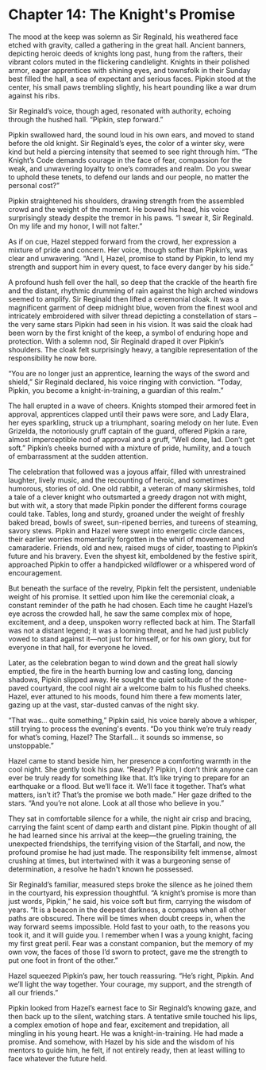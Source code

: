# Chapter 14: The Knight's Promise

The mood at the keep was solemn as Sir Reginald, his weathered face etched with gravity, called a gathering in the great hall. Ancient banners, depicting heroic deeds of knights long past, hung from the rafters, their vibrant colors muted in the flickering candlelight. Knights in their polished armor, eager apprentices with shining eyes, and townsfolk in their Sunday best filled the hall, a sea of expectant and serious faces. Pipkin stood at the center, his small paws trembling slightly, his heart pounding like a war drum against his ribs.

Sir Reginald’s voice, though aged, resonated with authority, echoing through the hushed hall. “Pipkin, step forward.”

Pipkin swallowed hard, the sound loud in his own ears, and moved to stand before the old knight. Sir Reginald’s eyes, the color of a winter sky, were kind but held a piercing intensity that seemed to see right through him. “The Knight’s Code demands courage in the face of fear, compassion for the weak, and unwavering loyalty to one’s comrades and realm. Do you swear to uphold these tenets, to defend our lands and our people, no matter the personal cost?”

Pipkin straightened his shoulders, drawing strength from the assembled crowd and the weight of the moment. He bowed his head, his voice surprisingly steady despite the tremor in his paws. “I swear it, Sir Reginald. On my life and my honor, I will not falter.”

As if on cue, Hazel stepped forward from the crowd, her expression a mixture of pride and concern. Her voice, though softer than Pipkin’s, was clear and unwavering. “And I, Hazel, promise to stand by Pipkin, to lend my strength and support him in every quest, to face every danger by his side.”

A profound hush fell over the hall, so deep that the crackle of the hearth fire and the distant, rhythmic drumming of rain against the high arched windows seemed to amplify. Sir Reginald then lifted a ceremonial cloak. It was a magnificent garment of deep midnight blue, woven from the finest wool and intricately embroidered with silver thread depicting a constellation of stars – the very same stars Pipkin had seen in his vision. It was said the cloak had been worn by the first knight of the keep, a symbol of enduring hope and protection. With a solemn nod, Sir Reginald draped it over Pipkin’s shoulders. The cloak felt surprisingly heavy, a tangible representation of the responsibility he now bore.

“You are no longer just an apprentice, learning the ways of the sword and shield,” Sir Reginald declared, his voice ringing with conviction. “Today, Pipkin, you become a knight-in-training, a guardian of this realm.”

The hall erupted in a wave of cheers. Knights stomped their armored feet in approval, apprentices clapped until their paws were sore, and Lady Elara, her eyes sparkling, struck up a triumphant, soaring melody on her lute. Even Grizelda, the notoriously gruff captain of the guard, offered Pipkin a rare, almost imperceptible nod of approval and a gruff, “Well done, lad. Don’t get soft.” Pipkin’s cheeks burned with a mixture of pride, humility, and a touch of embarrassment at the sudden attention.

The celebration that followed was a joyous affair, filled with unrestrained laughter, lively music, and the recounting of heroic, and sometimes humorous, stories of old. One old rabbit, a veteran of many skirmishes, told a tale of a clever knight who outsmarted a greedy dragon not with might, but with wit, a story that made Pipkin ponder the different forms courage could take. Tables, long and sturdy, groaned under the weight of freshly baked bread, bowls of sweet, sun-ripened berries, and tureens of steaming, savory stews. Pipkin and Hazel were swept into energetic circle dances, their earlier worries momentarily forgotten in the whirl of movement and camaraderie. Friends, old and new, raised mugs of cider, toasting to Pipkin’s future and his bravery. Even the shyest kit, emboldened by the festive spirit, approached Pipkin to offer a handpicked wildflower or a whispered word of encouragement.

But beneath the surface of the revelry, Pipkin felt the persistent, undeniable weight of his promise. It settled upon him like the ceremonial cloak, a constant reminder of the path he had chosen. Each time he caught Hazel’s eye across the crowded hall, he saw the same complex mix of hope, excitement, and a deep, unspoken worry reflected back at him. The Starfall was not a distant legend; it was a looming threat, and he had just publicly vowed to stand against it—not just for himself, or for his own glory, but for everyone in that hall, for everyone he loved.

Later, as the celebration began to wind down and the great hall slowly emptied, the fire in the hearth burning low and casting long, dancing shadows, Pipkin slipped away. He sought the quiet solitude of the stone-paved courtyard, the cool night air a welcome balm to his flushed cheeks. Hazel, ever attuned to his moods, found him there a few moments later, gazing up at the vast, star-dusted canvas of the night sky.

“That was… quite something,” Pipkin said, his voice barely above a whisper, still trying to process the evening's events. “Do you think we’re truly ready for what’s coming, Hazel? The Starfall… it sounds so immense, so unstoppable.”

Hazel came to stand beside him, her presence a comforting warmth in the cool night. She gently took his paw. “Ready? Pipkin, I don’t think anyone can ever be truly ready for something like that. It’s like trying to prepare for an earthquake or a flood. But we’ll face it. We’ll face it together. That’s what matters, isn’t it? That’s the promise we both made.” Her gaze drifted to the stars. “And you’re not alone. Look at all those who believe in you.”

They sat in comfortable silence for a while, the night air crisp and bracing, carrying the faint scent of damp earth and distant pine. Pipkin thought of all he had learned since his arrival at the keep—the grueling training, the unexpected friendships, the terrifying vision of the Starfall, and now, the profound promise he had just made. The responsibility felt immense, almost crushing at times, but intertwined with it was a burgeoning sense of determination, a resolve he hadn't known he possessed.

Sir Reginald’s familiar, measured steps broke the silence as he joined them in the courtyard, his expression thoughtful. “A knight’s promise is more than just words, Pipkin,” he said, his voice soft but firm, carrying the wisdom of years. “It is a beacon in the deepest darkness, a compass when all other paths are obscured. There will be times when doubt creeps in, when the way forward seems impossible. Hold fast to your oath, to the reasons you took it, and it will guide you. I remember when I was a young knight, facing my first great peril. Fear was a constant companion, but the memory of my own vow, the faces of those I’d sworn to protect, gave me the strength to put one foot in front of the other.”

Hazel squeezed Pipkin’s paw, her touch reassuring. “He’s right, Pipkin. And we’ll light the way together. Your courage, my support, and the strength of all our friends.”

Pipkin looked from Hazel’s earnest face to Sir Reginald’s knowing gaze, and then back up to the silent, watching stars. A tentative smile touched his lips, a complex emotion of hope and fear, excitement and trepidation, all mingling in his young heart. He was a knight-in-training. He had made a promise. And somehow, with Hazel by his side and the wisdom of his mentors to guide him, he felt, if not entirely ready, then at least willing to face whatever the future held.
